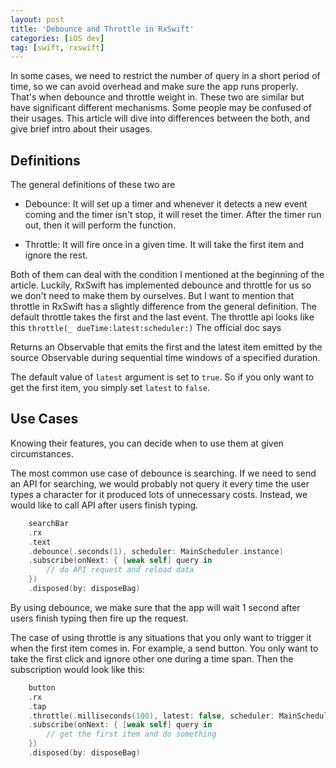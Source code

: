 ```yaml
---
layout: post
title: 'Debounce and Throttle in RxSwift'
categories: [iOS dev]
tag: [swift, rxswift]
---
```


In some cases, we need to restrict the number of query in a short period of time, so we can avoid overhead and make sure the app runs properly. That's when debounce and throttle weight in. These two are similar but have significant different mechanisms. Some people may be confused of their usages. This article will dive into differences between the both, and give brief intro about their usages. 

## Definitions
The general definitions of these two are

* Debounce: It will set up a timer and whenever it detects a new event coming and the timer isn't stop, it will reset the timer. After the timer run out, then it will perform the function. 

* Throttle: It will fire once in a given time. It will take the first item and ignore the rest.

Both of them can deal with the condition I mentioned at the beginning of the article. Luckily, RxSwift has implemented debounce and throttle for us so we don't need to make them by ourselves. But I want to mention that throttle in RxSwift has a slightly difference from the general definition. The default throttle takes the first and the last event. The throttle api looks like this `throttle(_ dueTime:latest:scheduler:)` The official doc says

>
Returns an Observable that emits the first and the latest item emitted by the source Observable during sequential time windows of a specified duration.
>

The default value of `latest` argument is set to `true`. So if you only want to get the first item, you simply set `latest` to `false`. 


## Use Cases
Knowing their features, you can decide when to use them at given circumstances.  

The most common use case of debounce is searching. If we need to send an API for searching, we would probably not query it every time the user types a character for it produced lots of unnecessary costs. Instead, we would like to call API after users finish typing.

```swift
    searchBar
    .rx
    .text
    .debounce(.seconds(1), scheduler: MainScheduler.instance)
    .subscribe(onNext: { [weak self] query in
        // do API request and reload data
    })
    .disposed(by: disposeBag)
```

By using debounce, we make sure that the app will wait 1 second after users finish typing then fire up the request. 

The case of using throttle is any situations that you only want to trigger it when the first item comes in. For example, a send button. You only want to take the first click and ignore other one during a time span. Then the subscription would look like this:

```swift
    button
    .rx
    .tap
    .throttle(.milliseconds(100), latest: false, scheduler: MainScheduler.instance)
    .subscribe(onNext: { [weak self] query in
        // get the first item and do something
    })
    .disposed(by: disposeBag)
```

